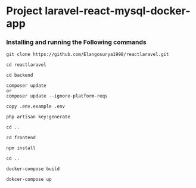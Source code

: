 # Project laravel-react-mysql-docker-app

### Installing and running the Following commands

```
git clone https://github.com/Elangosurya1998/reactlaravel.git
```
```
cd reactlaravel
```
```
cd backend
```

```
composer update
or 
composer update --ignore-platform-reqs
```
```
copy .env.example .env
```
```
php artisan key:generate
```
```
cd ..
```
```
cd frontend
```
```
npm install
```
```
cd ..
```
```
docker-compose build
```
```
dokcer-compose up
```



